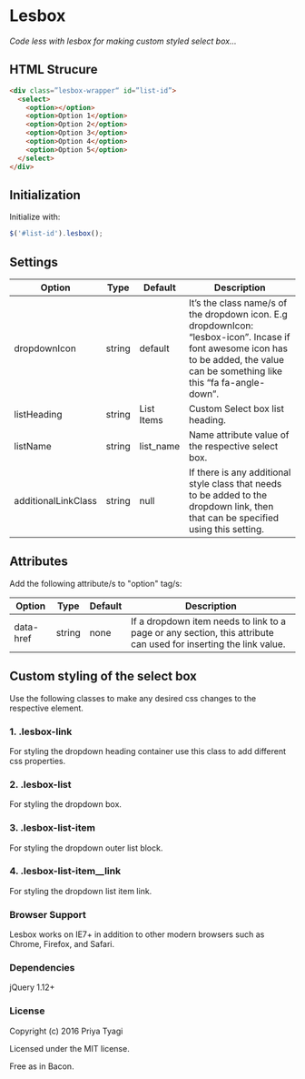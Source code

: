 # Lesbox
_Code less with lesbox for making custom styled select box..._

## HTML Strucure

```html
<div class=”lesbox-wrapper“ id=”list-id”>
  <select>
    <option></option>
    <option>Option 1</option>
    <option>Option 2</option>
    <option>Option 3</option>
    <option>Option 4</option>
    <option>Option 5</option>
  </select>
</div>
```

## Initialization
Initialize with:
```javascript
$('#list-id').lesbox();
```

## Settings

Option | Type | Default | Description
------ | ---- | ------- | -----------
dropdownIcon | string | default | It’s the class name/s of the dropdown icon. E.g dropdownIcon: “lesbox-icon”. Incase if font awesome icon has to be added, the value can be something like this “fa fa-angle-down”.
listHeading | string | List Items | Custom Select box list heading.
listName | string | list_name | Name attribute value of the respective select box.
additionalLinkClass | string | null | If there is any additional style class that needs to be added to the dropdown link, then that can be specified using this setting.

## Attributes

Add the following attribute/s to "option" tag/s:

Option | Type | Default | Description
------ | ---- | ------- | -----------
data-href | string | none | If a dropdown item needs to link to a page or any section, this attribute can used for inserting the link value.

## Custom styling of the select box
Use the following classes to make any desired css changes to the respective element.

### 1.	.lesbox-link
For styling the dropdown heading container use this class to add different css properties.

### 2.	.lesbox-list
For styling the dropdown box.

### 3.	.lesbox-list-item
For styling the dropdown outer list block.

### 4.	.lesbox-list-item__link
For styling the dropdown list item link.

### Browser Support
Lesbox works on IE7+ in addition to other modern browsers such as Chrome, Firefox, and Safari.

### Dependencies
jQuery 1.12+

### License

Copyright (c) 2016 Priya Tyagi

Licensed under the MIT license.

Free as in Bacon.
